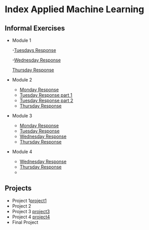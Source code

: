# Index Applied Machine Learning

## Informal Exercises
- Module 1
  
  -[Tuesdays Response](tues1.md)
  
  -[Wednesday Response](wed1.md)
  
   [Thursday Response](thur1.md)

  
- Module 2
  - [Monday Response](week2/mon2.md)
  - [Tuesday Response part 1](week2/tue2.md)
  - [Tuesday Response part 2](week2/tue2_part2.md)
  - [Thursday Response](week2/thur2.md)

- Module 3
  - [Monday Response](week3/mon3.md)
  - [Tuesday Response](week3/tue3.md)
  - [Wednesday Response](week3/wed3.md)
  - [Thursday Response](week3/thur3.md)
  
- Module 4 
  - [Wednesday Response](week4/wed4.md)
  - [Thursday Response](week4/thur4.md)
  - 
  


## Projects

- Project 1[project1](projects/project1/project1_revised.md)
- Project 2
- Project 3 [project3](projects/project3/project3.md)
- Project 4 [project4](projects/project4.md)
- Final Project